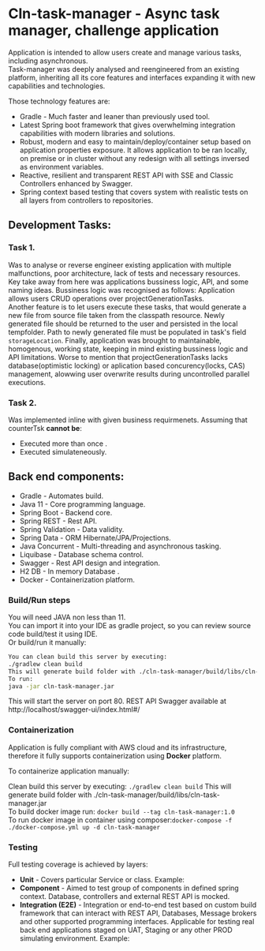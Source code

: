 # Cln-task-manager - Async task manager, challenge application

Application is intended to allow users create and manage various tasks, including asynchronous.  
Task-manager was deeply analysed and reengineered from an existing platform, inheriting all its core features and interfaces expanding it with new capabilities and technologies.  

Those technology features are:
* Gradle - Much faster and leaner than previously used tool.
* Latest Spring boot framework that gives overwhelming integration capabilities with modern libraries and solutions.
* Robust, modern and easy to maintain/deploy/container setup based on application properties exposure. It allows application to be ran locally, on premise or in cluster without any redesign with all settings inversed as environment variables.
* Reactive, resilient and transparent REST API with SSE and Classic Controllers enhanced by Swagger.
* Spring context based testing that covers system with realistic tests on all layers from controllers to repositories.

## Development Tasks:

### Task 1. 
Was to analyse or reverse engineer existing application with multiple malfunctions, poor architecture, lack of tests and necessary resources.  
Key take away from here was applications bussiness logic, API, and some naming ideas. Bussiness logic was recognised as follows: 
Application allows users CRUD operations over projectGenerationTasks.  
Another feature is to let users execute these tasks, that would generate a new file from source file taken from the classpath resource. Newly generated file should be returned to the user and persisted in the local tempfolder. Path to newly generated file must be populated in task's field `storageLocation`.
Finally, application was brought to maintainable, homogenous, working state, keeping in mind existing bussiness logic and API limitations.
Worse to mention that projectGenerationTasks lacks database(optimistic locking) or aplication based concurency(locks, CAS) management, alowwing user overwrite results during uncontrolled parallel executions.

### Task 2.
Was implemented inline with given business requirmenets. Assuming that counterTsk **cannot be**:
* Executed more than once .
* Executed simulateneously.

## Back end components:
* Gradle - Automates build.
* Java 11 - Core programming language.
* Spring Boot - Backend core.
* Spring REST - Rest API.
* Spring Validation - Data validity.
* Spring Data - ORM Hibernate/JPA/Projections.
* Java Concurrent - Multi-threading and asynchronous tasking.
* Liquibase - Database schema control.
* Swagger - Rest API design and integration.
* H2 DB - In memory Database .
* Docker - Containerization platform.

### Build/Run steps

You will need JAVA non less than 11.  
You can import it into your IDE as gradle project, so you can review source code build/test it using IDE.  
Or build/run it manually:

```sh
You can clean build this server by executing:
./gradlew clean build
This will generate build folder with ./cln-task-manager/build/libs/cln-task-manager.jar
To run:
java -jar cln-task-manager.jar
```
This will start the server on port 80.
REST API Swagger available at http://localhost/swagger-ui/index.html#/

### Containerization

Application is fully compliant with AWS cloud and its infrastructure, therefore it fully supports containerization using **Docker** platform.

To containerize application manually:

Clean build this server by executing: `./gradlew clean build` This will generate build folder with ./cln-task-manager/build/libs/cln-task-manager.jar  
To build docker image run: `docker build --tag cln-task-manager:1.0`  
To run docker image in container using composer:`docker-compose -f ./docker-compose.yml up -d cln-task-manager`

### Testing
Full testing coverage is achieved by layers:

* **Unit** - Covers particular Service or class. Example: 
* **Component** - Aimed to test group of components in defined spring context. Database, controllers and external REST API is mocked. 
* **Integration (E2E)** - Integration or end-to-end test based on custom build framework that can interact with REST API, Databases, Message brokers and other supported programming interfaces. Applicable for testing real back end applications staged on UAT, Staging or any other PROD simulating environment. Example: 

